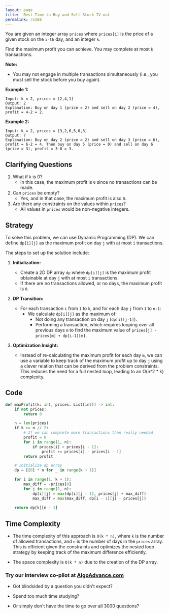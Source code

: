 ```yaml
---
layout: page
title:  Best Time to Buy and Sell Stock IV-out
permalink: /s188
---
```


You are given an integer array `prices` where `prices[i]` is the price of a given stock on the `i-th` day, and an integer `k`.

Find the maximum profit you can achieve. You may complete at most `k` transactions.

**Note:**
- You may not engage in multiple transactions simultaneously (i.e., you must sell the stock before you buy again).

**Example 1:**
```
Input: k = 2, prices = [2,4,1]
Output: 2
Explanation: Buy on day 1 (price = 2) and sell on day 2 (price = 4), profit = 4-2 = 2.
```

**Example 2:**
```
Input: k = 2, prices = [3,2,6,5,0,3]
Output: 7
Explanation: Buy on day 2 (price = 2) and sell on day 3 (price = 6), profit = 6-2 = 4. Then buy on day 5 (price = 0) and sell on day 6 (price = 3), profit = 3-0 = 3.
```

## Clarifying Questions
1. What if `k` is 0? 
   - In this case, the maximum profit is `0` since no transactions can be made.
2. Can `prices` be empty?
   - Yes, and in that case, the maximum profit is also `0`.
3. Are there any constraints on the values within `prices`?
   - All values in `prices` would be non-negative integers.

## Strategy

To solve this problem, we can use Dynamic Programming (DP). We can define `dp[i][j]` as the maximum profit on day `j` with at most `i` transactions.

The steps to set up the solution include:

1. **Initialization:**
   - Create a 2D DP array `dp` where `dp[i][j]` is the maximum profit obtainable at day `j` with at most `i` transactions.
   - If there are no transactions allowed, or no days, the maximum profit is `0`.

2. **DP Transition:**
   - For each transaction `i` from `1` to `k`, and for each day `j` from `1` to `n-1`:
     - We calculate `dp[i][j]` as the maximum of:
       - Not doing any transaction on day `j` (`dp[i][j-1]`).
       - Performing a transaction, which requires looping over all previous days `m` to find the maximum value of `prices[j] - prices[m] + dp[i-1][m]`.

3. **Optimization Insight:**
   - Instead of re-calculating the maximum profit for each day `m`, we can use a variable to keep track of the maximum profit up to day `j` using a clever relation that can be derived from the problem constraints. This reduces the need for a full nested loop, leading to an O(n^2 * k) complexity.

## Code

```python
def maxProfit(k: int, prices: List[int]) -> int:
    if not prices:
        return 0

    n = len(prices)
    if k >= n // 2:
        # If we can complete more transactions than really needed
        profit = 0
        for i in range(1, n):
            if prices[i] > prices[i - 1]:
                profit += prices[i] - prices[i - 1]
        return profit

    # Initialize dp array
    dp = [[0] * n for _ in range(k + 1)]

    for i in range(1, k + 1):
        max_diff = -prices[0]
        for j in range(1, n):
            dp[i][j] = max(dp[i][j - 1], prices[j] + max_diff)
            max_diff = max(max_diff, dp[i - 1][j] - prices[j])
    
    return dp[k][n - 1]
```

## Time Complexity

- The time complexity of this approach is `O(k * n)`, where `k` is the number of allowed transactions, and `n` is the number of days in the `prices` array. This is efficient given the constraints and optimizes the nested loop strategy by keeping track of the maximum difference efficiently.

- The space complexity is `O(k * n)` due to the creation of the DP array.


### Try our interview co-pilot at [AlgoAdvance.com](https://algoAdvance.com)

- Got blindsided by a question you didn't expect?

- Spend too much time studying?

- Or simply don't have the time to go over all 3000 questions?

